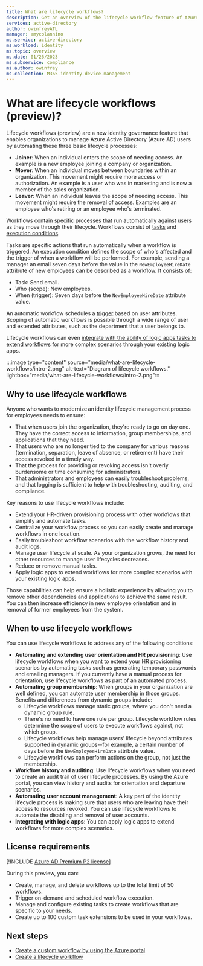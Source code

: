 ```yaml
---
title: What are lifecycle workflows?
description: Get an overview of the lifecycle workflow feature of Azure AD.
services: active-directory
author: owinfreyATL
manager: amycolannino
ms.service: active-directory
ms.workload: identity
ms.topic: overview
ms.date: 01/26/2023
ms.subservice: compliance
ms.author: owinfrey
ms.collection: M365-identity-device-management
---
```


# What are lifecycle workflows (preview)?

Lifecycle workflows (preview) are a new identity governance feature that enables organizations to manage Azure Active Directory (Azure AD) users by automating these three basic lifecycle processes:

- **Joiner**: When an individual enters the scope of needing access. An example is a new employee joining a company or organization.
- **Mover**: When an individual moves between boundaries within an organization. This movement might require more access or authorization. An example is a user who was in marketing and is now a member of the sales organization.
- **Leaver**: When an individual leaves the scope of needing access. This movement might require the removal of access. Examples are an employee who's retiring or an employee who's terminated.

Workflows contain specific processes that run automatically against users as they move through their lifecycle. Workflows consist of [tasks](lifecycle-workflow-tasks.md) and [execution conditions](understanding-lifecycle-workflows.md#understanding-lifecycle-workflows).

Tasks are specific actions that run automatically when a workflow is triggered. An execution condition defines the scope of who's affected and the trigger of when a workflow will be performed. For example, sending a manager an email seven days before the value in the `NewEmployeeHireDate` attribute of new employees can be described as a workflow. It consists of:

- Task: Send email.
- Who (scope): New employees.
- When (trigger): Seven days before the `NewEmployeeHireDate` attribute value.

An automatic workflow schedules a [trigger](understanding-lifecycle-workflows.md#trigger-details) based on user attributes. Scoping of automatic workflows is possible through a wide range of user and extended attributes, such as the department that a user belongs to.

Lifecycle workflows can even [integrate with the ability of logic apps tasks to extend workflows](lifecycle-workflow-extensibility.md) for more complex scenarios through your existing logic apps.

:::image type="content" source="media/what-are-lifecycle-workflows/intro-2.png" alt-text="Diagram of lifecycle workflows." lightbox="media/what-are-lifecycle-workflows/intro-2.png":::

## Why to use lifecycle workflows

Anyone who wants to modernize an identity lifecycle management process for employees needs to ensure:

- That when users join the organization, they're ready to go on day one. They have the correct access to information, group memberships, and applications that they need.
- That users who are no longer tied to the company for various reasons (termination, separation, leave of absence, or retirement) have their access revoked in a timely way.
- That the process for providing or revoking access isn't overly burdensome or time consuming for administrators.
- That administrators and employees can easily troubleshoot problems, and that logging is sufficient to help with troubleshooting, auditing, and compliance.

Key reasons to use lifecycle workflows include:

- Extend your HR-driven provisioning process with other workflows that simplify and automate tasks.
- Centralize your workflow process so you can easily create and manage workflows in one location.
- Easily troubleshoot workflow scenarios with the workflow history and audit logs.
- Manage user lifecycle at scale. As your organization grows, the need for other resources to manage user lifecycles decreases.
- Reduce or remove manual tasks.
- Apply logic apps to extend workflows for more complex scenarios with your existing logic apps.

Those capabilities can help ensure a holistic experience by allowing you to remove other dependencies and applications to achieve the same result. You can then increase efficiency in new employee orientation and in removal of former employees from the system.

## When to use lifecycle workflows

You can use lifecycle workflows to address any of the following conditions:

- **Automating and extending user orientation and HR provisioning**: Use lifecycle workflows when you want to extend your HR provisioning scenarios by automating tasks such as generating temporary passwords and emailing managers. If you currently have a manual process for orientation, use lifecycle workflows as part of an automated process.
- **Automating group membership**: When groups in your organization are well defined, you can automate user membership in those groups. Benefits and differences from dynamic groups include:
  - Lifecycle workflows manage static groups, where you don't need a dynamic group rule.
  - There's no need to have one rule per group. Lifecycle workflow rules determine the scope of users to execute workflows against, not which group.
  - Lifecycle workflows help manage users' lifecycle beyond attributes supported in dynamic groups--for example, a certain number of days before the `NewEmployeeHireDate` attribute value.
  - Lifecycle workflows can perform actions on the group, not just the membership.
- **Workflow history and auditing**: Use lifecycle workflows when you need to create an audit trail of user lifecycle processes. By using the Azure portal, you can view history and audits for orientation and departure scenarios.
- **Automating user account management**: A key part of the identity lifecycle process is making sure that users who are leaving have their access to resources revoked. You can use lifecycle workflows to automate the disabling and removal of user accounts.
- **Integrating with logic apps**: You can apply logic apps to extend workflows for more complex scenarios.

## License requirements

[!INCLUDE [Azure AD Premium P2 license](../../../includes/lifecycle-workflows-license.md)]

During this preview, you can:

- Create, manage, and delete workflows up to the total limit of 50 workflows.
- Trigger on-demand and scheduled workflow execution.
- Manage and configure existing tasks to create workflows that are specific to your needs.
- Create up to 100 custom task extensions to be used in your workflows.

## Next steps

- [Create a custom workflow by using the Azure portal](tutorial-onboard-custom-workflow-portal.md)
- [Create a lifecycle workflow](create-lifecycle-workflow.md)
